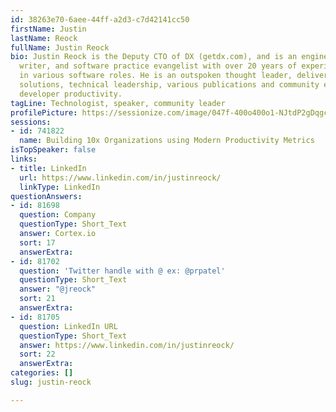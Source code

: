 ```yaml
---
id: 38263e70-6aee-44ff-a2d3-c7d42141cc50
firstName: Justin
lastName: Reock
fullName: Justin Reock
bio: Justin Reock is the Deputy CTO of DX (getdx.com), and is an engineer, speaker,
  writer, and software practice evangelist with over 20 years of experience working
  in various software roles. He is an outspoken thought leader, delivering enterprise
  solutions, technical leadership, various publications and community education on
  developer productivity.
tagLine: Technologist, speaker, community leader
profilePicture: https://sessionize.com/image/047f-400o400o1-NJtdP2gDqgcvDjYsitsCo3.png
sessions:
- id: 741822
  name: Building 10x Organizations using Modern Productivity Metrics
isTopSpeaker: false
links:
- title: LinkedIn
  url: https://www.linkedin.com/in/justinreock/
  linkType: LinkedIn
questionAnswers:
- id: 81698
  question: Company
  questionType: Short_Text
  answer: Cortex.io
  sort: 17
  answerExtra:
- id: 81702
  question: 'Twitter handle with @ ex: @prpatel'
  questionType: Short_Text
  answer: "@jreock"
  sort: 21
  answerExtra:
- id: 81705
  question: LinkedIn URL
  questionType: Short_Text
  answer: https://www.linkedin.com/in/justinreock/
  sort: 22
  answerExtra:
categories: []
slug: justin-reock

---
```

